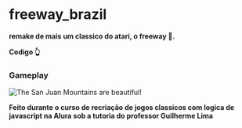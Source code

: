 # freeway_brazil
**remake de mais um classico do atari, o freeway 🚗.**

**Codigo 👆**

### Gameplay

![The San Juan Mountains are beautiful!](https://cdn.discordapp.com/attachments/974114124608962611/1062510946976800799/freeway.gif "San Juan Mountains")

**Feito durante o curso de recriação de jogos classicos com logica de javascript na Alura sob a tutoria do professor Guilherme Lima**

